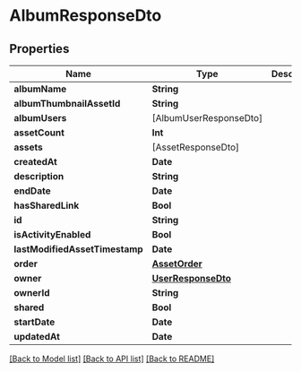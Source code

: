 # AlbumResponseDto

## Properties
Name | Type | Description | Notes
------------ | ------------- | ------------- | -------------
**albumName** | **String** |  | 
**albumThumbnailAssetId** | **String** |  | 
**albumUsers** | [AlbumUserResponseDto] |  | 
**assetCount** | **Int** |  | 
**assets** | [AssetResponseDto] |  | 
**createdAt** | **Date** |  | 
**description** | **String** |  | 
**endDate** | **Date** |  | [optional] 
**hasSharedLink** | **Bool** |  | 
**id** | **String** |  | 
**isActivityEnabled** | **Bool** |  | 
**lastModifiedAssetTimestamp** | **Date** |  | [optional] 
**order** | [**AssetOrder**](AssetOrder.md) |  | [optional] 
**owner** | [**UserResponseDto**](UserResponseDto.md) |  | 
**ownerId** | **String** |  | 
**shared** | **Bool** |  | 
**startDate** | **Date** |  | [optional] 
**updatedAt** | **Date** |  | 

[[Back to Model list]](../README.md#documentation-for-models) [[Back to API list]](../README.md#documentation-for-api-endpoints) [[Back to README]](../README.md)


